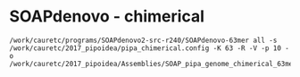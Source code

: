  # SOAPdenovo - chimerical
 
 ```
 /work/cauretc/programs/SOAPdenovo2-src-r240/SOAPdenovo-63mer all -s /work/cauretc/2017_pipoidea/pipa_chimerical.config -K 63 -R -V -p 10 -o /work/cauretc/2017_pipoidea/Assemblies/SOAP_pipa_genome_chimerical_63mers
 ```
